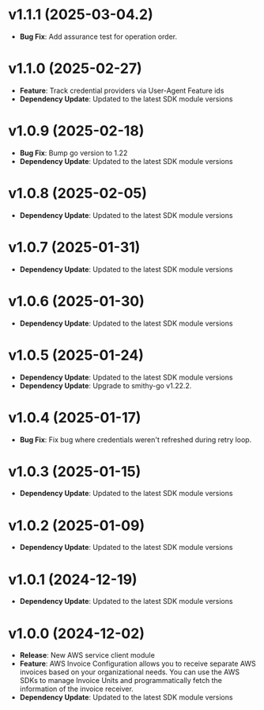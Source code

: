 # v1.1.1 (2025-03-04.2)

* **Bug Fix**: Add assurance test for operation order.

# v1.1.0 (2025-02-27)

* **Feature**: Track credential providers via User-Agent Feature ids
* **Dependency Update**: Updated to the latest SDK module versions

# v1.0.9 (2025-02-18)

* **Bug Fix**: Bump go version to 1.22
* **Dependency Update**: Updated to the latest SDK module versions

# v1.0.8 (2025-02-05)

* **Dependency Update**: Updated to the latest SDK module versions

# v1.0.7 (2025-01-31)

* **Dependency Update**: Updated to the latest SDK module versions

# v1.0.6 (2025-01-30)

* **Dependency Update**: Updated to the latest SDK module versions

# v1.0.5 (2025-01-24)

* **Dependency Update**: Updated to the latest SDK module versions
* **Dependency Update**: Upgrade to smithy-go v1.22.2.

# v1.0.4 (2025-01-17)

* **Bug Fix**: Fix bug where credentials weren't refreshed during retry loop.

# v1.0.3 (2025-01-15)

* **Dependency Update**: Updated to the latest SDK module versions

# v1.0.2 (2025-01-09)

* **Dependency Update**: Updated to the latest SDK module versions

# v1.0.1 (2024-12-19)

* **Dependency Update**: Updated to the latest SDK module versions

# v1.0.0 (2024-12-02)

* **Release**: New AWS service client module
* **Feature**: AWS Invoice Configuration allows you to receive separate AWS invoices based on your organizational needs. You can use the AWS SDKs to manage Invoice Units and programmatically fetch the information of the invoice receiver.
* **Dependency Update**: Updated to the latest SDK module versions

